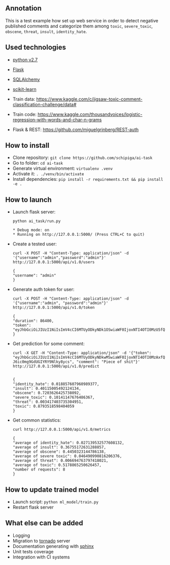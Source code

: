 ## Annotation

This is a test example how set up web service in order to detect negative published comments and categorize them among `toxic`, `severe_toxic`, `obscene`, `threat`, `insult`, `identity_hate`.

## Used technologies

- [python v2.7](https://www.python.org/)
- [Flask](http://flask.pocoo.org/)
- [SQLAlchemy](http://flask-sqlalchemy.pocoo.org/)
- [scikit-learn](http://scikit-learn.org/stable/index.html)

- Train data: https://www.kaggle.com/c/jigsaw-toxic-comment-classification-challenge/data#
- Train code: https://www.kaggle.com/thousandvoices/logistic-regression-with-words-and-char-n-grams
- Flask & REST: https://github.com/miguelgrinberg/REST-auth

## How to install

- Clone repository: `git clone https://github.com/schipiga/ai-task`
- Go to folder: `cd ai-task`
- Generate virtual environment: `virtualenv .venv`
- Activate it: `. ./venv/bin/activate`
- Install dependencies: `pip install -r requirements.txt && pip install -e .`

## How to launch

- Launch flask server:

    ```
    python ai_task/run.py

    * Debug mode: on
    * Running on http://127.0.0.1:5000/ (Press CTRL+C to quit)
    ```

- Create a tested user:

    ```
    curl -X POST -H "Content-Type: application/json" -d '{"username":"admin","password":"admin"}' http://127.0.0.1:5000/api/v1.0/users

    {
    "username": "admin"
    }
    ```

- Generate auth token for user:

    ```
    curl -X POST -H "Content-Type: application/json" -d '{"username":"admin", "password":"admin"}' http://127.0.0.1:5000/api/v1.0/token

    {
    "duration": 86400,
    "token": "eyJhbGciOiJIUzI1NiIsImV4cCI6MTUyODkyNDk1OSwiaWF0IjoxNTI4OTI0MzU5fQ.eyJpZCI6MX0._ItAFuSfmxvBCI1tOVfwvkyHh9mMiKve3KTcDgcMio4"
    }
    ```

- Get prediction for some comment:

    ```
    curl -X GET -H "Content-Type: application/json" -d '{"token": "eyJhbGciOiJIUzI1NiIsImV4cCI6MTUyODkyNDkwMSwiaWF0IjoxNTI4OTI0MzAxfQ.eyJpZCI6MX0.DyqkMsK0rAduBULCT-J6ic0mg9GdUGIYRY9Nlky8ycs", "comment": "Piece of shit"}' http://127.0.0.1:5000/api/v1.0/predict


    {
    "identity_hate": 0.018857607960989377,
    "insult": 0.40115005492124134,
    "obscene": 0.7203626425738092,
    "severe_toxic": 0.10141147676486367,
    "threat": 0.003417403735304951,
    "toxic": 0.8793518598404059
    }
    ```

- Get common statistics:

    ```
    curl http://127.0.0.1:5000/api/v1.0/metrics

    {
    "average of identity_hate": 0.027139532577608132,
    "average of insult": 0.36755172631288857,
    "average of obscene": 0.4450323144786138,
    "average of severe toxic": 0.046490990816206376,
    "average of threat": 0.006694763797418021,
    "average of toxic": 0.5178865250626457,
    "number of requests": 8
    }
    ```

## How to update trained model

- Launch script: `python ml_model/train.py`
- Restart flask server

## What else can be added

- Logging
- Migration to [tornado](http://www.tornadoweb.org/en/stable/) server
- Documentation generating with [sphinx](http://www.sphinx-doc.org/en/master/)
- Unit tests coverage
- Integration with CI systems

